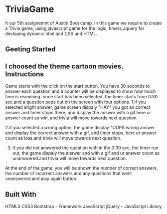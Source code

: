 # TriviaGame

It our 5th assignemnt of Austin Boot camp.
In this game we require to create a Trivia game, using  javascript game for the logic, timers,Jquery for devloping dynamic html and  CSS and HTML.

Geeting Started 
-----------------------------------------------------------------------------------------------------------------------------------
I choosed the theme cartoon movies.
Instructions
-----------------
Game starts with the click on the start button. You have 30 seconds to answer each question and a counter will be displayed to show how much time is reamining. once start has been selected, the timer starts from 0:30 sec.and a question pops out on the screen with four options. 
1.if you selected aright answer, game screen dispaly "HAY" you got  an correct answer and timer stops there, and display the answer with a gif.here ur answer count as win, and trivia will move towards next question.

2.if you selected a wrong option, the game display "OOPS wrong answer and display the correct answer with a gif, and timer stops. here ur answer count as loss.and trivia will move towards next question.

3. if you did not answered the question with in the 0:30 sec, the timer run out, the game dispaly the answer and with a gif and 
ur answer count as unanswered.and trivia will move towards next question.

At the end of the game, you will be shown the number of correct answers, the number of incorrect answers and any questions that went unanswered.and play again button.

Built With
----------------------

HTML5
CSS3
Bootstrap - Framework
JavaScript
jQuery - JavaScript Library


